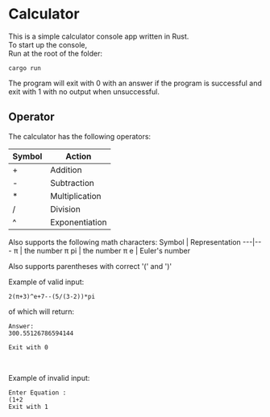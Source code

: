 # Calculator
This is a simple calculator console app written in Rust. <br>
To start up the console, <br>
Run at the root of the folder:

```
cargo run
```

The program will exit with 0 with an answer if the program is successful and exit with 1 with no output when unsuccessful.

## Operator
The calculator has the following operators:

Symbol | Action|
---|---|
+| Addition
-| Subtraction
\* | Multiplication
/ | Division
^ | Exponentiation

Also supports the following math characters:
Symbol | Representation
---|---
π | the number π
pi | the number π
e | Euler's number

Also supports parentheses with correct '(' and ')'

Example of valid input:
```
2(π+3)^e+7--(5/(3-2))*pi
```

of which will return:
```
Answer:
300.55126786594144

Exit with 0
```

<br>

Example of invalid input:
```
Enter Equation :
(1+2
Exit with 1
```